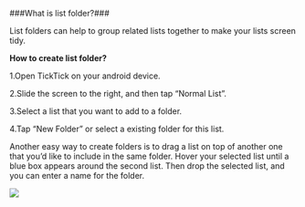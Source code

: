 ###What is list folder?###

List folders can help to group related lists together to make your lists screen tidy.

**How to create list folder?**

1.Open TickTick on your android device.

2.Slide the screen to the right, and then tap “Normal List”.

3.Select a list that you want to add to a folder. 

4.Tap “New Folder” or select a existing folder for this list.

Another easy way to create folders is to drag a list on top of another one that you’d like to include in the same folder. Hover your selected list until a blue box appears around the second list. Then drop the selected list, and you can enter a name for the folder.

![](../images/androidlistfolder.png)



